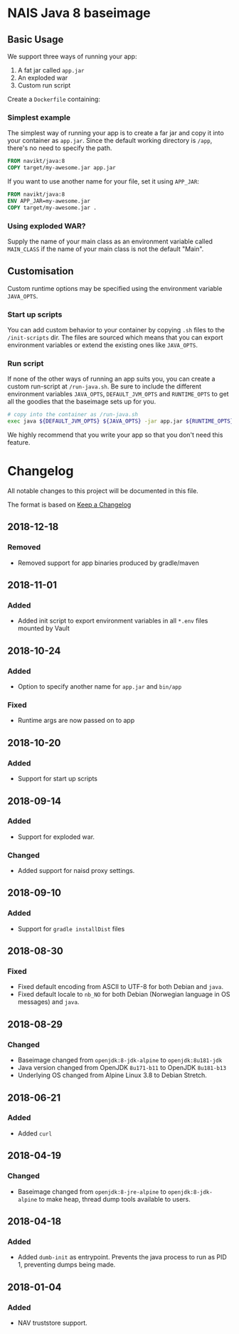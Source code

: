 NAIS Java 8 baseimage
=====================

Basic Usage
---------------------

We support three ways of running your app:

1. A fat jar called `app.jar`
2. An exploded war
3. Custom run script

Create a `Dockerfile` containing:

### Simplest example
The simplest way of running your app is to create a far jar and copy it into your container as `app.jar`.
Since the default working directory is `/app`, there's no need to specify the path.

```Dockerfile
FROM navikt/java:8
COPY target/my-awesome.jar app.jar
```

If you want to use another name for your file, set it using `APP_JAR`:

```Dockerfile
FROM navikt/java:8
ENV APP_JAR=my-awesome.jar
COPY target/my-awesome.jar .
```

### Using exploded WAR?

Supply the name of your main class as an environment variable called
`MAIN_CLASS` if the name of your main class is not the default "Main".

## Customisation

Custom runtime options may be specified using the environment variable `JAVA_OPTS`.

### Start up scripts

You can add custom behavior to your container by copying `.sh` files
to the `/init-scripts` dir. The files are sourced which means that
you can export environment variables or extend the existing ones like `JAVA_OPTS`.

### Run script

If none of the other ways of running an app suits you, you can create a custom run-script
at `/run-java.sh`. Be sure to include the different environment variables
`JAVA_OPTS`, `DEFAULT_JVM_OPTS` and `RUNTIME_OPTS` to get all the goodies
that the baseimage sets up for you.

```bash
# copy into the container as /run-java.sh
exec java ${DEFAULT_JVM_OPTS} ${JAVA_OPTS} -jar app.jar ${RUNTIME_OPTS} $@
```

We highly recommend that you write your app so that you don't need this feature.

# Changelog
All notable changes to this project will be documented in this file.

The format is based on [Keep a Changelog](http://keepachangelog.com/en/1.0.0/)

## 2018-12-18

### Removed
- Removed support for app binaries produced by gradle/maven

## 2018-11-01

### Added
- Added init script to export environment variables in all `*.env` files mounted by Vault

## 2018-10-24

### Added
- Option to specify another name for `app.jar` and `bin/app`

### Fixed
- Runtime args are now passed on to app

## 2018-10-20

### Added
- Support for start up scripts

## 2018-09-14

### Added
- Support for exploded war.

### Changed
- Added support for naisd proxy settings.

## 2018-09-10

### Added
- Support for `gradle installDist` files

## 2018-08-30
### Fixed
- Fixed default encoding from ASCII to UTF-8 for both Debian and `java`.
- Fixed default locale to `nb_NO` for both Debian (Norwegian language in OS messages) and `java`.

## 2018-08-29
### Changed
- Baseimage changed from `openjdk:8-jdk-alpine` to `openjdk:8u181-jdk`
- Java version changed from OpenJDK `8u171-b11` to OpenJDK `8u181-b13`
- Underlying OS changed from Alpine Linux 3.8 to Debian Stretch.

## 2018-06-21
### Added
- Added `curl`

## 2018-04-19
### Changed
- Baseimage changed from `openjdk:8-jre-alpine` to `openjdk:8-jdk-alpine` to make heap, thread dump tools available to users.

## 2018-04-18
### Added
- Added `dumb-init` as entrypoint. Prevents the java process to run as PID 1, preventing dumps being made.

## 2018-01-04
### Added
- NAV truststore support.
